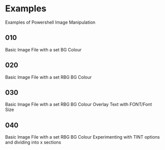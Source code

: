 # Examples
Examples of Powershell Image Manipulation

010
---

Basic Image File with a set BG Colour

020
---

Basic Image File with a set RBG BG Colour

030
---

Basic Image File with a set RBG BG Colour
  Overlay Text with FONT/Font Size

040
---

Basic Image File with a set RBG BG Colour
  Experimenting with TINT options and dividing into x sections
